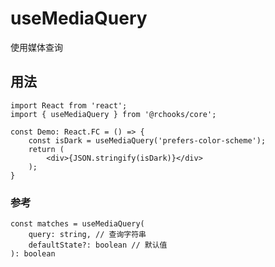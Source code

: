 # useMediaQuery

使用媒体查询

## 用法

```tsx
import React from 'react';
import { useMediaQuery } from '@rchooks/core';

const Demo: React.FC = () => {
    const isDark = useMediaQuery('prefers-color-scheme');
    return (
        <div>{JSON.stringify(isDark)}</div>
    );
}
```

### 参考

```tsx
const matches = useMediaQuery(
    query: string, // 查询字符串
    defaultState?: boolean // 默认值
): boolean
```
